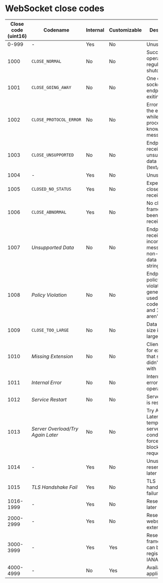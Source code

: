 # WebSocket close codes

| Close code (uint16) | Codename                          | Internal | Customizable | Description                                                                                   |
|---------------------|-----------------------------------|----------|--------------|-----------------------------------------------------------------------------------------------|
| 0-999               | -                                 | Yes      | No           | Unused                                                                                        |
| 1000                | `CLOSE_NORMAL`                    | No       | No           | Successful operation, regular socket shutdown                                                 |
| 1001                | `CLOSE_GOING_AWAY`                | No       | No           | One of the socket endpoints is exiting                                                        |
| 1002                | `CLOSE_PROTOCOL_ERROR`            | No       | No           | Error in one of the endpoints while processing a known message type                           |
| 1003                | `CLOSE_UNSUPPORTED`               | No       | No           | Endpoint received unsupported data type (text/binary)                                         |
| 1004                | -                                 | Yes      | No           | Unused                                                                                        |
| 1005                | `CLOSED_NO_STATUS`                | Yes      | No           | Expected close status, received none                                                          |
| 1006                | `CLOSE_ABNORMAL`                  | Yes      | No           | No close code frame has been receieved                                                        |
| 1007                | *Unsupported Data*                | No       | No           | Endpoint received inconsistent message (e.g. non-UTF8 data within a string)                   |
| 1008                | *Policy Violation*                | No       | No           | Endpoint policy was violated, is a generic code used when codes 1003 and 1009 aren't suitable |
| 1009                | `CLOSE_TOO_LARGE`                 | No       | No           | Data frame size is too large                                                                  |
| 1010                | *Missing Extension*               | No       | No           | Client asked for extension that server didn't reply with                                      |
| 1011                | *Internal Error*                  | No       | No           | Internal server error while operating                                                         |
| 1012                | *Service Restart*                 | No       | No           | Server/service is restarting                                                                  |
| 1013                | *Server Overload/Try Again Later* | No       | No           | Try Again Later code; temporary server condition forced to block client's request             |
| 1014                | -                                 | Yes      | No           | Unused; reserved for later                                                                    |
| 1015                | *TLS Handshake Fail*              | Yes      | No           | TLS handshake failure                                                                         |
| 1016-1999           | -                                 | Yes      | No           | Reserved for later                                                                            |
| 2000-2999           | -                                 | Yes      | No           | Reserved for websocket extensions                                                             |
| 3000-3999           | -                                 | Yes      | Yes          | Reserved for frameworks, can be registered at IANA                                            |
| 4000-4999           | -                                 | No       | Yes          | Available for applications                                                                    |
